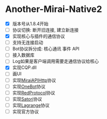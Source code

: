 # Another-Mirai-Native2

- [x] 版本号从1.8.4开始
- [ ] 协议切换: 断开旧连接, 建立新连接
- [x] 实现核心与插件的通信协议
- [ ] 支持无连接启动
- [ ] Bot协议拆分成: 核心通讯 事件 API
- [ ] 接入数据库
- [ ] Log如果是客户端调用需要走通信协议给核心
- [x] 实现CQP.dll
- [ ] 画UI
- [ ] 实现[MiraiAPIHttp](https://github.com/project-mirai/mirai-api-http)协议
- [ ] 实现[OneBot](https://github.com/botuniverse/onebot-11)协议
- [ ] 实现[RedProtocol](https://github.com/nonebot/adapter-red/blob/main/nonebot/adapters/red/adapter.py)协议
- [ ] 实现[Satori](https://satori.js.org/zh-CN/introduction.html)协议
- [ ] 实现[Lagrange](https://github.com/Linwenxuan05/Lagrange.Core)协议
- [ ] 实现官方协议
